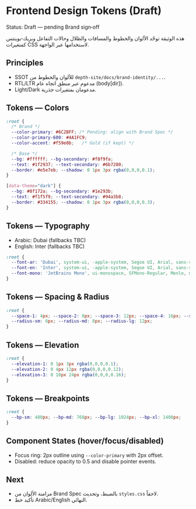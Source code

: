 # Frontend Design Tokens (Draft)

Status: Draft — pending Brand sign‑off

هذه الوثيقة توحّد الألوان والخطوط والمسافات والظلال وحالات التفاعل وبريك‑بوينتس كمتغيرات CSS لاستخدامها عبر الواجهة.

## Principles
- SSOT للألوان والخطوط من `depth-site/docs/brand-identity/...`.
- RTL/LTR مدعوم عبر منطق اتجاه عام (body[dir]).
- Light/Dark مدعومان بمتغيرات جذرية.

## Tokens — Colors
```css
:root {
  /* Brand */
  --color-primary: #6C2BFF; /* Pending: align with Brand Spec */
  --color-primary-600: #4A1FC9;
  --color-accent: #f59e0b;   /* Gold (if kept) */

  /* Base */
  --bg: #ffffff; --bg-secondary: #f8f9fa;
  --text: #1f2937; --text-secondary: #6b7280;
  --border: #e5e7eb; --shadow: 0 1px 3px rgba(0,0,0,0.1);
}

[data-theme="dark"] {
  --bg: #0f172a; --bg-secondary: #1e293b;
  --text: #f1f5f9; --text-secondary: #94a3b8;
  --border: #334155; --shadow: 0 1px 3px rgba(0,0,0,0.3);
}
```

## Tokens — Typography
- Arabic: Dubai (fallbacks TBC)
- English: Inter (fallbacks TBC)

```css
:root {
  --font-ar: 'Dubai', system-ui, -apple-system, Segoe UI, Arial, sans-serif;
  --font-en: 'Inter', system-ui, -apple-system, Segoe UI, Arial, sans-serif;
  --font-mono: 'JetBrains Mono', ui-monospace, SFMono-Regular, Menlo, monospace;
}
```

## Tokens — Spacing & Radius
```css
:root {
  --space-1: 4px; --space-2: 8px; --space-3: 12px; --space-4: 16px; --space-6: 24px; --space-8: 32px;
  --radius-sm: 6px; --radius-md: 8px; --radius-lg: 12px;
}
```

## Tokens — Elevation
```css
:root {
  --elevation-1: 0 1px 3px rgba(0,0,0,0.1);
  --elevation-2: 0 4px 12px rgba(0,0,0,0.12);
  --elevation-3: 0 10px 24px rgba(0,0,0,0.16);
}
```

## Tokens — Breakpoints
```css
:root {
  --bp-sm: 480px; --bp-md: 768px; --bp-lg: 1024px; --bp-xl: 1400px;
}
```

## Component States (hover/focus/disabled)
- Focus ring: 2px outline using `--color-primary` with 2px offset.
- Disabled: reduce opacity to 0.5 and disable pointer events.

## Next
- مزامنة الألوان من Brand Spec بالضبط، وتحديث `styles.css` لاحقاً.
- تأكيد خط Arabic/English النهائي.

